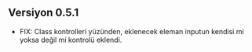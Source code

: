 ## Versiyon 0.5.1
- FIX: Class kontrolleri yüzünden, eklenecek eleman inputun kendisi mi yoksa değil mi kontrolü eklendi.